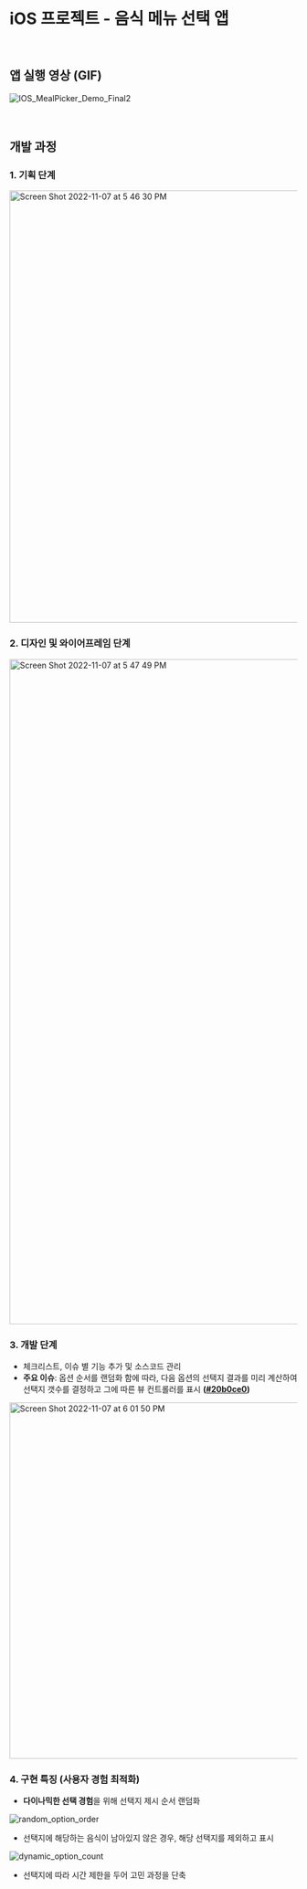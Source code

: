 # iOS 프로젝트 - 음식 메뉴 선택 앱

<br>

## 앱 실행 영상 (GIF)
![IOS_MealPicker_Demo_Final2](https://user-images.githubusercontent.com/30224335/201288722-64bb7e4d-427b-47a4-9d39-c51a54013a37.gif)

<br>

## 개발 과정

### 1. 기획 단계
<img width="757" alt="Screen Shot 2022-11-07 at 5 46 30 PM" src="https://user-images.githubusercontent.com/30224335/200274217-4ea1cf52-3826-445c-8f84-45347604b255.png">

### 2. 디자인 및 와이어프레임 단계
<img width="1165" alt="Screen Shot 2022-11-07 at 5 47 49 PM" src="https://user-images.githubusercontent.com/30224335/200274242-67120b12-d9a2-448b-8a1c-b0b7a5d15ee2.png">

### 3. 개발 단계
- 체크리스트, 이슈 별 기능 추가 및 소스코드 관리
- **주요 이슈**: 옵션 순서를 랜덤화 함에 따라, 다음 옵션의 선택지 결과를 미리 계산하여 선택지 갯수를 결정하고 그에 따른 뷰 컨트롤러를 표시 **([#20b0ce0](https://github.com/beomwookang/iOS_MealPicker/commit/20b0ce0ff70c84f90e321b2acdb46f93f1efd84c))**
<img width="624" alt="Screen Shot 2022-11-07 at 6 01 50 PM" src="https://user-images.githubusercontent.com/30224335/200274280-a97af3e2-5044-4416-af18-aeb7e1c76fd2.png">

### 4. 구현 특징 (사용자 경험 최적화)

- **다이나믹한 선택 경험**을 위해 선택지 제시 순서 랜덤화

![random_option_order](https://user-images.githubusercontent.com/30224335/200274322-7b9bb87f-55f0-4a54-8420-7b6559207e3d.jpg)

- 선택지에 해당하는 음식이 남아있지 않은 경우, 해당 선택지를 제외하고 표시

![dynamic_option_count](https://user-images.githubusercontent.com/30224335/200274342-dd655c2e-d075-4d58-9e14-6d0f3e2d569c.jpg)

- 선택지에 따라 시간 제한을 두어 고민 과정을 단축

